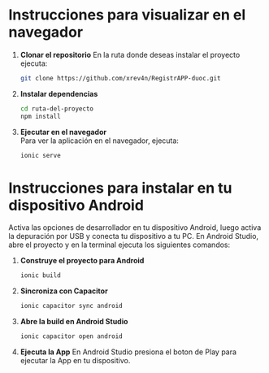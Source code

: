 # Instrucciones para visualizar en el navegador

1. **Clonar el repositorio** 
En la ruta donde deseas instalar el proyecto ejecuta:
   ```bash
   git clone https://github.com/xrev4n/RegistrAPP-duoc.git

2. **Instalar dependencias**  

   ```bash
   cd ruta-del-proyecto
   npm install

3. **Ejecutar en el navegador**  
Para ver la aplicación en el navegador, ejecuta:

    ```bash
    ionic serve

# Instrucciones para instalar en tu dispositivo Android

Activa las opciones de desarrollador en tu dispositivo Android, luego activa la depuración por USB y conecta tu dispositivo a tu PC.
En Android Studio, abre el proyecto y en la terminal ejecuta los siguientes comandos:

1. **Construye el proyecto para Android**

   ```bash
   ionic build
   
2. **Sincroniza con Capacitor**

    ```bash
    ionic capacitor sync android
    
3. **Abre la build en Android Studio**
    ```bash
    ionic capacitor open android

4. **Ejecuta la App**
En Android Studio presiona el boton de Play para ejecutar la App en tu dispositivo. 
